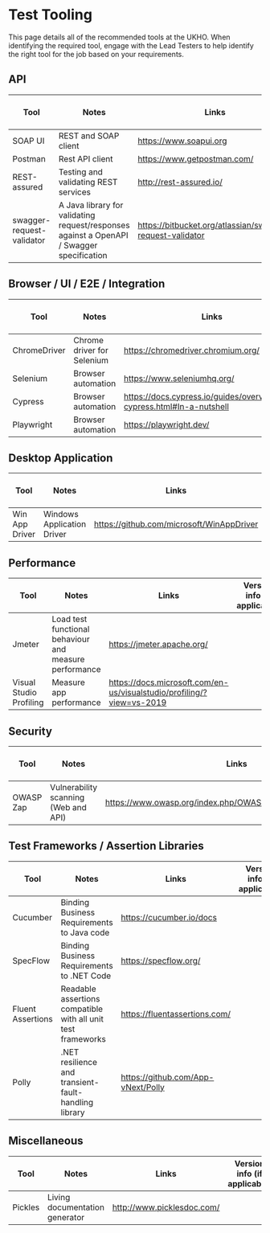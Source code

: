 
# Test Tooling
This page details all of the recommended tools at the UKHO. When identifying the required tool, engage with the Lead Testers to help identify the right tool for the job based on your requirements.

## API
|Tool|Notes|Links|Version info (if applicable)|
|--|--|--|--|
|SOAP UI|REST and SOAP client|https://www.soapui.org||
|Postman|Rest API client|https://www.getpostman.com/||
|REST-assured|Testing and validating REST services|http://rest-assured.io/||
|swagger-request-validator|A Java library for validating request/responses against a OpenAPI / Swagger specification|https://bitbucket.org/atlassian/swagger-request-validator||

## Browser / UI / E2E / Integration
|Tool|Notes|Links|Version info (if applicable)|
|--|--|--|--|
|ChromeDriver|Chrome driver for Selenium|https://chromedriver.chromium.org/ ||
|Selenium|Browser automation|https://www.seleniumhq.org/||
|Cypress|Browser automation|https://docs.cypress.io/guides/overview/why-cypress.html#In-a-nutshell||
|Playwright|Browser automation|https://playwright.dev/||

## Desktop Application
|Tool|Notes|Links|Version info (if applicable)|
|--|--|--|--|
|Win App Driver|Windows Application Driver|https://github.com/microsoft/WinAppDriver|

## Performance
|Tool|Notes|Links|Version info (if applicable)|
|--|--|--|--|
|Jmeter|Load test functional behaviour and measure performance|https://jmeter.apache.org/||
|Visual Studio Profiling|Measure app performance|https://docs.microsoft.com/en-us/visualstudio/profiling/?view=vs-2019| 

## Security 
|Tool|Notes|Links|Version info (if applicable)|
|--|--|--|--|
|OWASP Zap|Vulnerability scanning (Web and API)|https://www.owasp.org/index.php/OWASP_Zed_Attack_Proxy_Project| |

## Test Frameworks / Assertion Libraries
|Tool|Notes|Links|Version info (if applicable)|
|--|--|--|--|
|Cucumber|Binding Business Requirements to Java code|https://cucumber.io/docs||
|SpecFlow|Binding Business Requirements to .NET Code|https://specflow.org/ |
|Fluent Assertions|Readable assertions compatible with all unit test frameworks|https://fluentassertions.com/|
|Polly|.NET resilience and transient-fault-handling library|https://github.com/App-vNext/Polly| 

## Miscellaneous
|Tool|Notes|Links|Version info (if applicable)|
|--|--|--|--|
|Pickles|Living documentation generator|http://www.picklesdoc.com/||

